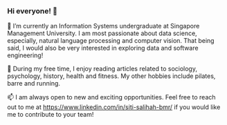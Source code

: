 ### Hi everyone! 👋

🔭 I’m currently an Information Systems undergraduate at Singapore Management University. I am most passionate about data science, especially, natural language processing and computer vision. That being said, I would also be very interested in exploring data and software engineering!

🌱 During my free time, I enjoy reading articles related to sociology, psychology, history, health and fitness. My other hobbies include pilates, barre and running. 

📫 I am always open to new and exciting opportunities. Feel free to reach out to me at https://www.linkedin.com/in/siti-salihah-bmr/ if you would like me to contribute to your team!

<!--
**salihah-rilvan/salihah-rilvan** is a ✨ _special_ ✨ repository because its `README.md` (this file) appears on your GitHub profile.

Here are some ideas to get you started:

- 🔭 I’m currently working on ...
- 🌱 I’m currently learning ...
- 👯 I’m looking to collaborate on ...
- 🤔 I’m looking for help with ...
- 💬 Ask me about ...
- 📫 How to reach me: ...
- 😄 Pronouns: ...
- ⚡ Fun fact: ...
-->
